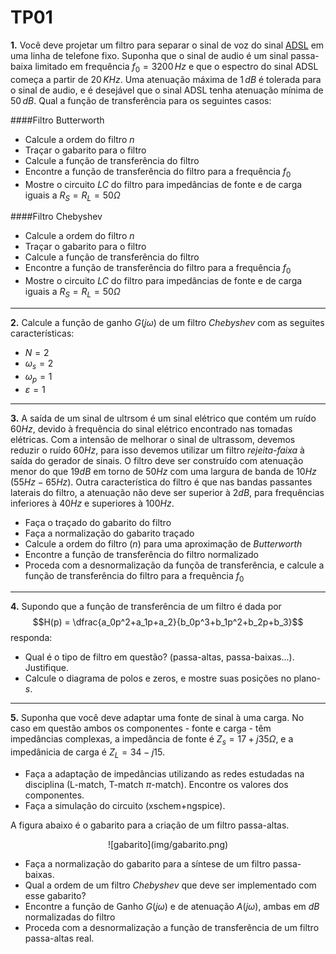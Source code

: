 <style>
div {text-align: center;}
</style>

# TP01

**1.** Você deve projetar um filtro para separar o sinal de voz do sinal [ADSL](https://en.wikipedia.org/wiki/Asymmetric_digital_subscriber_line) em uma linha de telefone fixo. Suponha que o sinal de audio é um sinal passa-baixa limitado em frequência $f_0=3200\,Hz$ e que o espectro do sinal ADSL começa a partir de $20\,KHz$. Uma atenuação máxima de $1\,dB$ é tolerada para o sinal de audio, e é desejável que o sinal ADSL tenha atenuação mínima de $50\,dB$. Qual a função de transferência para os seguintes casos:

####Filtro Butterworth
 * Calcule a ordem do filtro $n$
 * Traçar o gabarito para o filtro
 * Calcule a função de transferência do filtro
 * Encontre a função de transferência do filtro para a frequência $f_0$
 * Mostre o circuito $LC$ do filtro para impedâncias de fonte e de carga iguais a $R_S=R_L=50\Omega$

####Filtro Chebyshev
 * Calcule a ordem do filtro $n$
 * Traçar o gabarito para o filtro
 * Calcule a função de transferência do filtro
 * Encontre a função de transferência do filtro para a frequência $f_0$
 * Mostre o circuito $LC$ do filtro para impedâncias de fonte e de carga iguais a $R_S=R_L=50\Omega$

---
**2.** Calcule a função de ganho $G(j\omega)$ de um filtro *Chebyshev* com as seguites características:

  * $N = 2$
  * $\omega_s=2$
  * $\omega_p=1$
  * $\varepsilon=1$

---
**3.** A saída de um sinal de ultrsom é um sinal elétrico que contém um ruído $60Hz$, devido à frequência do sinal elétrico encontrado nas tomadas elétricas. Com a intensão de melhorar o sinal de ultrassom, devemos reduzir o ruído $60Hz$, para isso devemos utilizar um filtro *rejeita-faixa* à saída do gerador de sinais. O filtro deve ser construído com atenuação menor do que $19dB$ em torno de $50Hz$ com uma largura de banda de $10Hz$ ($55Hz-65Hz$). Outra característica do filtro é que nas bandas passantes laterais do filtro, a atenuação não deve ser superior à $2dB$, para frequências inferiores à $40Hz$ e superiores à $100Hz$.

 * Faça o traçado do gabarito do filtro
 * Faça a normalização do gabarito traçado
 * Calcule a ordem do filtro ($n$) para uma aproximação de $Butterworth$
 * Encontre a função de transferência do filtro normalizado
 * Proceda com a desnormalização da funçõa de transferência, e calcule a função de transferência do filtro para a frequência $f_0$

---
**4.** Supondo que a função de transferência de um filtro é dada por $$H(p) = \dfrac{a_0p^2+a_1p+a_2}{b_0p^3+b_1p^2+b_2p+b_3}$$ responda:
  
  * Qual é o tipo de filtro em questão? (passa-altas, passa-baixas...). Justifique.
  * Calcule o diagrama de polos e zeros, e mostre suas posições no plano-$s$.

---
**5.** Suponha que você deve adaptar uma fonte de sinal à uma carga. No caso em questão ambos os componentes - fonte e carga - têm impedâncias complexas, a impedância de fonte é $Z_s = 17+j35 \Omega$, e a impedânicia de carga é $Z_L = 34-j15$. 

  * Faça a adaptação de impedâncias utilizando as redes estudadas na disciplina (L-match, T-match $\pi$-match). Encontre os valores dos componentes.
  * Faça a simulação do circuito (xschem+ngspice).

A figura abaixo é o gabarito para a criação de um filtro passa-altas. 

<div> ![gabarito](img/gabarito.png) </div>

  * Faça a normalização do gabarito para a síntese de um filtro passa-baixas.
  * Qual a ordem de um filtro $Chebyshev$ que deve ser implementado com esse gabarito?
  * Encontre a função de Ganho $G(j\omega)$ e de atenuação $A(j\omega)$, ambas em $dB$ normalizadas do filtro
  * Proceda com a desnormalização a função de transferência de um filtro passa-altas real.
